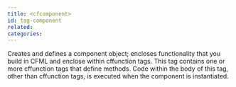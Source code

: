 ```yaml
---
title: <cfcomponent>
id: tag-component
related:
categories:
---
```


Creates and defines a component object; encloses functionality that you build in CFML and enclose within cffunction tags. This tag contains one or more cffunction tags that define methods. Code within the body of this tag, other than cffunction tags, is executed when the component is instantiated. 